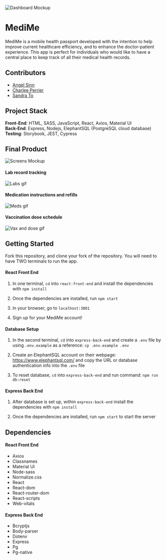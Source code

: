 ![Dashboard Mockup](https://github.com/charleenmperrier/MediMe/blob/master/docs/dashboard-mockup.png)

# MediMe

MediMe is a mobile health passport developed with the intention to help improve current healthcare efficiency, and to enhance the doctor-patient experience. This app is perfect for individuals who would like to have a central place to keep track of all their medical health records.

## Contributors

- <a href="https://github.com/angel-sinn" target="_blank">Angel Sinn</a>
- <a href="https://github.com/charleenmperrier" target="_blank">Charlee Perrier</a>
- <a href="https://github.com/sandratoh" target="_blank">Sandra To</a>

## Project Stack

**Front-End**: HTML, SASS, JavaScript, React, Axios, Material UI  
**Back-End**: Express, Nodejs, ElephantSQL (PostgreSQL cloud database)  
**Testing**: Storybook, JEST, Cypress

## Final Product

![Screens Mockup](https://github.com/charleenmperrier/MediMe/blob/master/docs/screens-mockup.png)

#### Lab record tracking

![Labs gif](https://github.com/charleenmperrier/MediMe/blob/master/docs/medime-labs.gif)

#### Medication instructions and refills

![Meds gif](https://github.com/charleenmperrier/MediMe/blob/master/docs/medime-meds.gif)

#### Vaccination dose schedule

![Vax and dose gif](https://github.com/charleenmperrier/MediMe/blob/master/docs/medime-vax-dose.gif)

## Getting Started

Fork this repository, and clone your fork of the repository. You will need to have TWO terminals to run the app.

#### React Front End

1. In one terminal, `cd` into `react-front-end` and install the dependencies with `npm install`

2. Once the dependencies are installed, run `npm start`

3. In your browser, go to `localhost:3001`

4. Sign up for your MediMe account!

#### Database Setup

1. In the second terminal, `cd` into `express-back-end` and create a `.env` file by using `.env.example` as a reference: `cp .env.example .env`

2. Create an ElephantSQL account on their webpage: https://www.elephantsql.com/ and copy the URL or database authentication info into the `.env` file

3. To reset database, `cd` into `express-back-end` and run command: `npm run db:reset`

#### Express Back End

1. After database is set up, within `express-back-end` install the dependencies with `npm install`

2. Once the dependencies are installed, run `npm start` to start the server

## Dependencies

#### React Front End

- Axios
- Classnames
- Material UI
- Node-sass
- Normalize.css
- React
- React-dom
- React-router-dom
- React-scripts
- Web-vitals

#### Express Back End

- Bcryptjs
- Body-parser
- Dotenv
- Express
- Pg
- Pg-native
